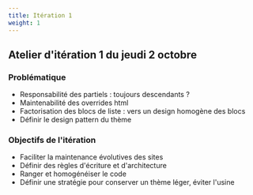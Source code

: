 ```yaml
---
title: Itération 1
weight: 1
---
```


## Atelier d'itération 1 du jeudi 2 octobre

### Problématique

- Responsabilité des partiels : toujours descendants ?
- Maintenabilité des overrides html
- Factorisation des blocs de liste : vers un design homogène des blocs
- Définir le design pattern du thème


### Objectifs de l'itération 

- Faciliter la maintenance évolutives des sites
- Définir des règles d'écriture et d'architecture
- Ranger et homogénéiser le code
- Définir une stratégie pour conserver un thème léger, éviter l'usine